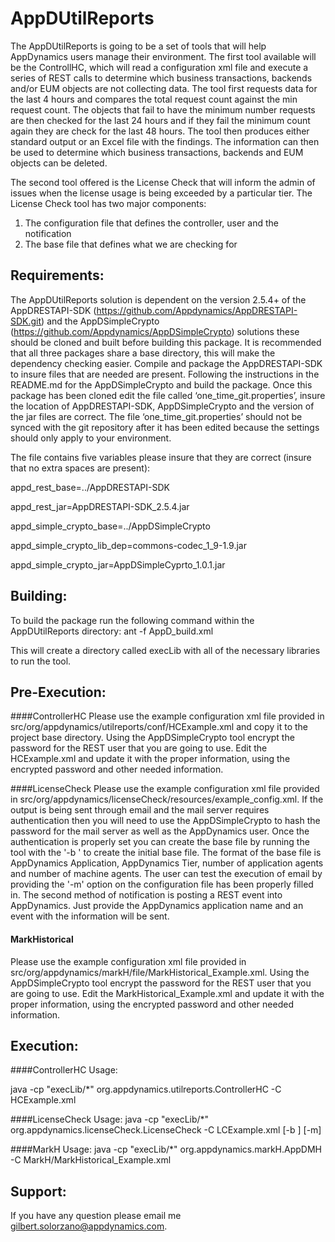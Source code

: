 AppDUtilReports
===============
The AppDUtilReports is going to be a set of tools that will help AppDynamics users manage their environment. The first tool available will be the ControllHC, which will read a configuration xml file and execute a series of REST calls to determine which business transactions, backends and/or EUM objects are not collecting data. The tool first requests data for the last 4 hours and compares the total request count against the min request count. The objects that fail to have the minimum number requests are then checked for the last 24 hours and if they fail the minimum count again they are check for the last 48 hours. The tool then produces either standard output or an Excel file with the findings. The information can then be used to determine which business transactions, backends and EUM objects can be deleted. 

The second tool offered is the License Check that will inform the admin of issues when the license usage is being exceeded by a particular tier. The License Check tool has two major components: 
1. The configuration file that defines the controller, user and the notification 
2. The base file that defines what we are checking for 


Requirements:
-------------
The AppDUtilReports solution is dependent on the version 2.5.4+ of the AppDRESTAPI-SDK (https://github.com/Appdynamics/AppDRESTAPI-SDK.git) and the AppDSimpleCrypto (https://github.com/Appdynamics/AppDSimpleCrypto) solutions these should be cloned and built before building this package. It is recommended that all three packages share a base directory, this will make the dependency checking easier. Compile and package the AppDRESTAPI-SDK to insure files that are needed are present. Following the instructions in the README.md for the AppDSimpleCrypto and build the package. Once this package has been cloned edit the file called ‘one_time_git.properties’, insure the location of AppDRESTAPI-SDK, AppDSimpleCrypto and  the version of the jar files are correct. The file ‘one_time_git.properties’ should not be synced with the git repository after it has been edited because the settings should only apply to your environment.

The file contains five variables please insure that they are correct (insure that no extra spaces are present): 

  appd_rest_base=../AppDRESTAPI-SDK 

  appd_rest_jar=AppDRESTAPI-SDK_2.5.4.jar

  appd_simple_crypto_base=../AppDSimpleCrypto

  appd_simple_crypto_lib_dep=commons-codec_1_9-1.9.jar

  appd_simple_crypto_jar=AppDSimpleCyprto_1.0.1.jar



Building:
---------

To build the package run the following command within the AppDUtilReports directory:
 ant -f AppD_build.xml

This will create a directory called execLib with all of the necessary libraries to run the tool.


Pre-Execution:
--------------

####ControllerHC
Please use the example configuration xml file provided in src/org/appdynamics/utilreports/conf/HCExample.xml and copy it to the project base directory. Using the AppDSimpleCrypto tool encrypt the password for the REST user that you are going to use. Edit the HCExample.xml and update it with the proper information, using the encrypted password and other needed information.

####LicenseCheck
Please use the example configuration xml file provided in src/org/appdynamics/licenseCheck/resources/example_config.xml. If the output is being sent through email and the mail server requires authentication then you will need to use the AppDSimpleCrypto to hash the password for the mail server as well as the AppDynamics user. Once the authentication is properly set you can create the base file by running the tool with the '-b <FILE>' to create the initial base file. The format of the base file is AppDynamics Application, AppDynamics Tier, number of application agents and number of machine agents. The user can test the execution of email by providing the '-m' option on the configuration file has been properly filled in. The second method of notification is posting a REST event into AppDynamics. Just provide the AppDynamics application name and an event with the information will be sent.
   
#### MarkHistorical
Please use the example configuration xml file provided in src/org/appdynamics/markH/file/MarkHistorical_Example.xml. Using the AppDSimpleCrypto tool encrypt the password for the REST user that you are going to use. Edit the MarkHistorical_Example.xml and update it with the proper information, using the encrypted password and other needed information.

Execution:
----------

####ControllerHC
Usage:

java -cp "execLib/*" org.appdynamics.utilreports.ControllerHC -C HCExample.xml


####LicenseCheck
Usage:
java -cp "execLib/*" org.appdynamics.licenseCheck.LicenseCheck -C LCExample.xml [-b <FILEPATH>] [-m]


####MarkH
Usage:
java -cp "execLib/*" org.appdynamics.markH.AppDMH -C MarkH/MarkHistorical_Example.xml 


Support:
--------
If you have any question please email me gilbert.solorzano@appdynamics.com.
